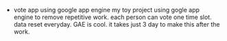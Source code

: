 * vote app using google app engine
my toy project using gogle app engine to remove repetitive work.
each person can vote one time slot. data reset everyday.
GAE is cool. it takes just 3 day to make this after the work.


